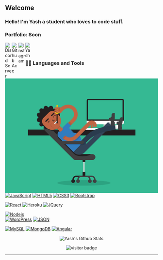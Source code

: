 ## Welcome<img src="" width="24px">

### Hello! I'm Yash a student who loves to code stuff.

### Portfolio: Soon

<a href="https://memer-api.live/discord">
  <img align="left" alt="Discord Server" width="22px" src="https://cdn.jsdelivr.net/npm/simple-icons@v3/icons/discord.svg" />
</a>
<a href="https://github.com/Yash094">
  <img align="left" alt="Github Acc" width="22px" src="https://cdn.jsdelivr.net/npm/simple-icons@v3/icons/github.svg" />
</a>
<a href="https://www.instagram.com/yash_joisar">
  <img align="left" alt="Instagram" width="22px" src="https://cdn.jsdelivr.net/npm/simple-icons@v3/icons/instagram.svg" />
</a>
<a href="https://mailto:hello@yashjoisar.me">
  <img align="left" alt="Yash" width="22px" src="https://cdn.jsdelivr.net/npm/simple-icons@v3/icons/gmail.svg" />
</a>

<br />
<br />

  <img align="right" alt="GIF" src="https://raw.githubusercontent.com/Yash094/Yash094/main/5eKX.gif" />
  
### 👨‍💻 Languages and Tools

<br />

[![JavaScript](https://img.shields.io/badge/-JavaScript-black?style=flat&logo=javascript&link=https://github.com/Yash094)](https://github.com/Yash094) 
[![HTML5](https://img.shields.io/badge/-HTML5-E34F26?style=flat&logo=html5&logoColor=white&link=https://github.com/Yash094)](https://github.com/Yash094) 
[![CSS3](https://img.shields.io/badge/-CSS3-1572B6?style=flat&logo=css3&link=https://github.com/Yash094)](https://github.com/Yash094) 
[![Bootstrap](https://img.shields.io/badge/-Bootstrap-563D7C?style=flat&logo=bootstrap&link=https://github.com/Yash094)](https://github.com/Yash094) 

[![React](https://img.shields.io/badge/-React-black?style=flat&logo=react&link=https://github.com/Yash094)](https://github.com/Yash094) 
[![Heroku](https://img.shields.io/badge/-Heroku-gray?style=flat&logo=heroku&link=https://github.com/Yash094)](https://github.com/Yash094) 
[![JQuery](https://img.shields.io/badge/-JQuery-blue?style=flat&logo=jquery&link=https://github.com/Yash094)](https://github.com/Yash094) 

[![Nodejs](https://img.shields.io/badge/-Nodejs-green?style=flat&logo=Node.js&link=https://github.com/Yash094)](https://github.com/Yash094)  
[![WordPress](https://img.shields.io/badge/-WordPress-blue?style=flat&logo=wordpress&link=https://github.com/Yash094)](https://github.com/Yash094) 
[![JSON](https://img.shields.io/badge/-json-02569B?style=flat&logo=json&link=https://github.com/Yash094)](https://github.com/Yash094)

[![MySQL](https://img.shields.io/badge/-MySQL-black?style=flat&logo=mysql&link=https://github.com/Yash094)](https://github.com/Yash094)
[![MongoDB](https://img.shields.io/badge/-MongoDB-FCA121?style=flat&logo=mongodb&link=https://github.com/Yash094)](https://github.com/Yash094) 
[![Angular](https://img.shields.io/badge/-Angular-red?style=flat&logo=angular&link=https://github.com/Yash094)](https://github.com/Yash094) 


<p align='center'>
  <img align="center" src="https://github-readme-stats.vercel.app/api?username=Yash094&show_icons=true&count_private=true&title_color=fff&icon_color=79ff97&text_color=efefef&bg_color=24292e" alt="Yash's Github Stats">
</p>

<p align='center'>
  <img src="https://visitor-badge.glitch.me/badge?page_id=Yash094" alt="visitor badge"/>
</p>

-----

